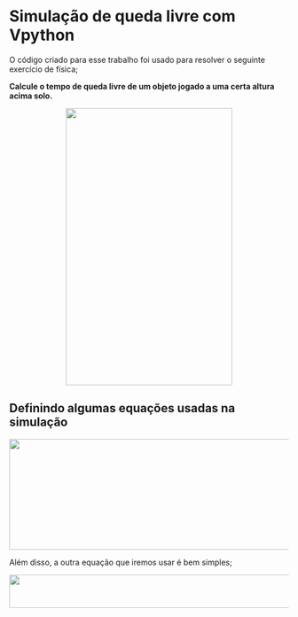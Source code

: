 # Simulação de queda livre com Vpython

O código criado para esse trabalho foi usado para resolver o seguinte exercício de física;

<b>Calcule o tempo de queda livre de um objeto jogado a uma certa altura acima solo.</b>

<p align="center">

<img src = "https://user-images.githubusercontent.com/93550626/164956987-b1424673-1baa-4486-bd32-09b6449a9e7b.jpg" width = 300 height = 500>   
  
<p>  
  
## Definindo algumas equações usadas na simulação
  
<p align="center">

<img src = "https://user-images.githubusercontent.com/93550626/164957815-2b51e9f9-b891-4cef-b97c-c8a08ef0766d.jpg" width = 900 height = 200>   

<p>   
  
Além disso, a outra equação que iremos usar é bem simples;
  
<p align="center">

<img src = "https://user-images.githubusercontent.com/93550626/164957844-84009044-91a9-48a8-9b4b-fac550ca325e.jpg" width = 1160 height = 60>   

<p>    
  

  
